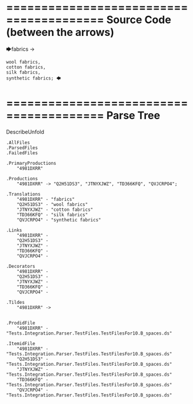 ========================================
Source Code (between the arrows)
========================================

🡆fabrics -> 

	wool fabrics, 
	cotton fabrics,  
	silk fabrics, 
	synthetic fabrics; 🡄

========================================
Parse Tree
========================================
DescribeUnfold

    .AllFiles
    .ParsedFiles
    .FailedFiles

    .PrimaryProductions
        "4981DXRR" 

    .Productions
        "4981DXRR" -> "Q2H51DS3", "JTNYXJWZ", "TD366KFQ", "QVJCRPO4";

    .Translations
        "4981DXRR" - "fabrics"
        "Q2H51DS3" - "wool fabrics"
        "JTNYXJWZ" - "cotton fabrics"
        "TD366KFQ" - "silk fabrics"
        "QVJCRPO4" - "synthetic fabrics"

    .Links
        "4981DXRR" - 
        "Q2H51DS3" - 
        "JTNYXJWZ" - 
        "TD366KFQ" - 
        "QVJCRPO4" - 

    .Decorators
        "4981DXRR" - 
        "Q2H51DS3" - 
        "JTNYXJWZ" - 
        "TD366KFQ" - 
        "QVJCRPO4" - 

    .Tildes
        "4981DXRR" -> 


    .ProdidFile
        "4981DXRR" - "Tests.Integration.Parser.TestFiles.TestFilesFor10.B_spaces.ds"

    .ItemidFile
        "4981DXRR" - "Tests.Integration.Parser.TestFiles.TestFilesFor10.B_spaces.ds"
        "Q2H51DS3" - "Tests.Integration.Parser.TestFiles.TestFilesFor10.B_spaces.ds"
        "JTNYXJWZ" - "Tests.Integration.Parser.TestFiles.TestFilesFor10.B_spaces.ds"
        "TD366KFQ" - "Tests.Integration.Parser.TestFiles.TestFilesFor10.B_spaces.ds"
        "QVJCRPO4" - "Tests.Integration.Parser.TestFiles.TestFilesFor10.B_spaces.ds"


